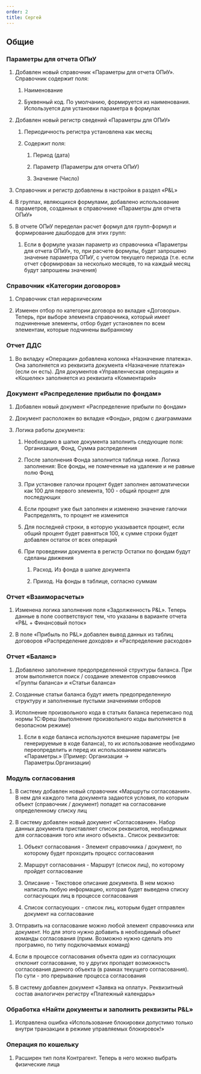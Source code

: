 ```yaml
---
order: 2
title: Сергей
---
```


## Общие

### Параметры для отчета ОПиУ

1. Добавлен новый справочник «Параметры для отчета ОПиУ». Справочник содержит поля:

   1. Наименование

   2. Буквенный код. По умолчанию, формируется из наименования. Используется для установки параметра в формулах

2. Добавлен новый регистр сведений «Параметры для ОПиУ»

   1. Периодичность регистра установлена как месяц

   2. Содержит поля:

      1. Период (дата)

      2. Параметр (Параметры для отчета ОПиУ)

      3. Значение (Число)

3. Справочник и регистр добавлены в настройки в раздел «P&L»

4. В группах, являющихся формулами, добавлено использование параметров, созданных в справочнике «Параметры для отчета ОПиУ»

5. В отчете ОПиУ переделан расчет формул для групп-формул и формирование дашбордов для этих групп:

   1. Если в формуле указан параметр из справочника «Параметры для отчета ОПиУ», то, при расчете формулы, будет запрошено значение параметра ОПиУ, с учетом текущего периода (т.е. если отчет сформирован за несколько месяцев, то на каждый месяц будут запрошены значения)

### Справочник «Категории договоров»

1. Справочник стал иерархическим

2. Изменен отбор по категории договора во вкладке «Договоры». Теперь, при выборе элемента справочника, который имеет подчиненные элементы, отбор будет установлен по всем элементам, которые подчинены выбранному

### Отчет ДДС

1. Во вкладку «Операции» добавлена колонка «Назначение платежа». Она заполняется из реквизита документа «Назначение платежа» (если он есть). Для документов «Управленческая операция» и «Кошелек» заполняется из реквизита «Комментарий»

### Документ «Распределение прибыли по фондам»

1. Добавлен новый документ «Распределение прибыли по фондам»

2. Документ расположен во вкладке «Фонды», рядом с диаграммами

3. Логика работы документа:

   1. Необходимо в шапке документа заполнить следующие поля: Организация, Фонд, Сумма распределения

   2. После заполнения Фонда заполнится таблица ниже. Логика заполнения: Все фонды, не помеченные на удаление и не равные полю Фонд

   3. При установке галочки процент будет заполнен автоматически как 100 для первого элемента, 100 - общий процент для последующих

   4. Если процент уже был заполнен и изменено значение галочки Распределять, то процент не изменится

   5. Для последней строки, в которую указывается процент, если общий процент будет равняться 100, к сумме строки будет добавлен остаток от всех операций

   6. При проведении документа в регистр Остатки по фондам будут сделаны движения

      1. Расход. Из фонда в шапке документа

      2. Приход. На фонды в таблице, согласно суммам

### Отчет «Взаиморасчеты»

1. Изменена логика заполнения поля «Задолженность P&L». Теперь данные в поле соответствуют тем, что указаны в варианте отчета «P&L + Финансовый поток»

2. В поле «Прибыль по P&L» добавлен вывод данных из таблиц договоров «Распределение доходов» и «Распределение расходов»

### Отчет «Баланс»

1. Добавлено заполнение предопределенной структуры баланса. При этом выполняется поиск / создание элементов справочников «Группы баланса» и «Статьи баланса»

2. Созданные статьи баланса будут иметь предопределенную структуру и заполненные пустыми значениями отборов

3. Исполнение произвольного кода в статьях баланса переписано под нормы 1С:Фреш (выполнение произвольного коды выполняется в безопасном режиме)

   1. Если в коде баланса используются внешние параметры (не генерируемые в коде баланса), то их использование необходимо переопределить и перед их использованием написать «Параметры.» (Пример: Организации -> Параметры.Организации)

### Модуль согласования

1. В систему добавлен новый справочник «Маршруты согласования». В нем для каждого типа документа задаются условия, по которым объект (справочник / документ) попадет на согласование определенному списку лиц

2. В систему добавлен новый документ «Согласование». Набор данных документа приставляет список реквизитов, необходимых для согласования того или иного объекта.. Список реквизитов:

   1. Объект согласования - Элемент справочника / документ, по которому будет проходить процесс согласования

   2. Маршрут согласования - Маршрут (список лиц), по которому пройдет согласование

   3. Описание - Текстовое описание документа. В нем можно написать любую информацию, которая будет выведена списку согласующих лиц в процессе согласования

   4. Список согласующих - список лиц, которым будет отправлен документ на согласование

3. Отправить на согласование можно любой элемент справочника или документ. Но для этого нужно добавить в необходимый объект команды согласования (прим. Возможно нужно сделать это програмно, по типу подключаемых команд)

4. Если в процессе согласования объекта один из согласующих отклонит согласование, то у других пропадет возможность согласования данного объекта (в рамках текущего согласования). По сути - это прерывание процесса согласования

5. В систему добавлен документ «Заявка на оплату». Реквизитный состав аналогичен регистру «Платежный календарь»

### Обработка «Найти документы и заполнить реквизиты P&L»

1. Исправлена ошибка «Использование блокировки допустимо только внутри транзакции в режиме управляемых блокировок!»

### Операция по кошельку

1. Расширен тип поля Контрагент. Теперь в него можно выбрать физические лица